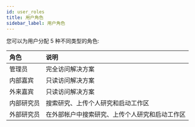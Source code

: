 ```yaml
---
id: user_roles
title: 用户角色
sidebar_label: 用户角色
---
```


您可以为用户分配 5 种不同类型的角色:

| 角色 | 说明 |
|:----|:------------|
| 管理员 | 完全访问解决方案 |
| 内部嘉宾 | 只读访问解决方案 |
| 外来嘉宾 | 只读访问解决方案 |
| 内部研究员 | 搜索研究、上传个人研究和启动工作区 |
| 外部研究员 | 在外部帐户中搜索研究、上传个人研究和启动工作区 |
